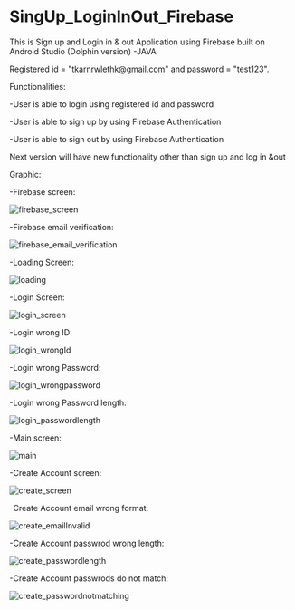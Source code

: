 # SingUp_LoginInOut_Firebase

This is Sign up and Login in & out Application using Firebase built on Android Studio (Dolphin version) -JAVA

Registered id = "tkarnrwlethk@gmail.com" and password = "test123".


Functionalities:

-User is able to login using registered id and password

-User is able to sign up by using Firebase Authentication

-User is able to sign out by using Firebase Authentication

Next version will have new functionality other than sign up and log in &out

Graphic:

-Firebase screen:

![firebase_screen](https://user-images.githubusercontent.com/98497929/200693482-c32dd954-5bbc-4332-9ece-28b94bb78c24.PNG)

-Firebase email verification:

![firebase_email_verification](https://user-images.githubusercontent.com/98497929/200693454-544e657e-9fc4-4977-abe8-317e4e472be5.PNG)

-Loading Screen:

![loading](https://user-images.githubusercontent.com/98497929/200693340-ba0eb8f4-e135-44b6-96c8-0589af3b3a3e.PNG)

-Login Screen:

![login_screen](https://user-images.githubusercontent.com/98497929/200693588-1729e158-4d0e-4bc1-8f49-15a4661f47f4.PNG)

-Login wrong ID:

![login_wrongId](https://user-images.githubusercontent.com/98497929/200693617-90935252-1b6f-4423-b5e6-cb8b9e85dec1.PNG)

-Login wrong Password:

![login_wrongpassword](https://user-images.githubusercontent.com/98497929/200693654-5c64d5c5-bc00-4586-80f4-208c0b15d169.PNG)

-Login wrong Password length:

![login_passwordlength](https://user-images.githubusercontent.com/98497929/200693724-ca5444bf-53af-4e86-bcb2-a448624e009b.PNG)

-Main screen:

![main](https://user-images.githubusercontent.com/98497929/200693767-617cb886-4a5a-4334-bd3a-f5c58dc52137.PNG)

-Create Account screen:

![create_screen](https://user-images.githubusercontent.com/98497929/200693846-d6e94f49-8a87-4051-bb53-5602386d6cc4.PNG)

-Create Account email wrong format:

![create_emailInvalid](https://user-images.githubusercontent.com/98497929/200693887-f1063df4-42ea-40d5-8c6f-36719977699d.PNG)

-Create Account passwrod wrong length:

![create_passwordlength](https://user-images.githubusercontent.com/98497929/200693932-14fc5d3a-ae90-44ca-871e-2638eff75f81.PNG)

-Create Account passwrods do not match:

![create_passwordnotmatching](https://user-images.githubusercontent.com/98497929/200693966-d9a95186-c9d3-4047-aaa9-87582389a00c.PNG)



